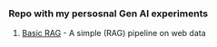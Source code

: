 ### Repo with my persosnal Gen AI experiments

1. [Basic RAG](https://github.com/J0SAL/genai-projects/tree/main/1-basic-rag) - A simple (RAG) pipeline on web data
